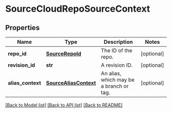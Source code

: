 # SourceCloudRepoSourceContext

## Properties
Name | Type | Description | Notes
------------ | ------------- | ------------- | -------------
**repo_id** | [**SourceRepoId**](SourceRepoId.md) | The ID of the repo. | [optional] 
**revision_id** | **str** | A revision ID. | [optional] 
**alias_context** | [**SourceAliasContext**](SourceAliasContext.md) | An alias, which may be a branch or tag. | [optional] 

[[Back to Model list]](../README.md#documentation-for-models) [[Back to API list]](../README.md#documentation-for-api-endpoints) [[Back to README]](../README.md)


